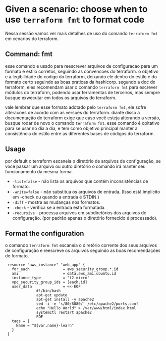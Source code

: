 # Given a scenario: choose when to use `terraform fmt` to format code
Nessa sessão vamos ver mais detalhes de uso do comando `terraform fmt` em cenarios do terraform.

## Command: fmt
esse comando e usado para reescrever arquivos de configuracao para um formato e estilo corretos, seguindo as convencoes do terraform. o objetivo e a legibilidade do codigo do terraform, deixando ele dentro do estilo e do formato certo seguindo as boas praticas da hashicorp. segundo a doc do terraform, eles recomendam usar o comando `terraform fmt`  para escrever módulos do terraform, podendo usar ferramentas de terceiros, mas sempre busque exwecutar em todos os arquivos do terraform.

vale lembrar que esse formato adotado pelo `terraform fmt`, ele sofre alteracoes de acordo com as versoes do terraform. diante disso a documentação do terraform exige que caso você esteja alterando a versão, busque rodar de novo o comando `terraform fmt`. esse comando é opitativo para se usar no dia a dia, e tem como objetivo principal manter a consistência do estilo entre as diferentes bases de códigos do terraform.

## Usage
por default o terraform escaneia o diretório de arquivos de configuração, se você passar um arquivo ou outro diretório o comando irá manter seu funcionamento da mesma forma.

- `-list=false` - não lista os arquivos que contém inconsistências de formato.
- `-write=false` - não substitua os arquivos de entrada. (Isso está implícito em -check ou quando a entrada é STDIN.)
- `-diff` - mostra as mudanças nos formatos.
- `-check` - verifica se a entrada esta formatada.
- `-recursive` - processa arquivos em subdiretórios dos arquivos de configuração. (por padrão apenas o diretório fornecido é processado).

## Format the configuration
o comando `terraform fmt` escaneia o diretório corrente dos seus arquivos de configuração e reescreve os arquivos seguindo as boas recomendações de formato.

```hcl
 resource "aws_instance" "web_app" {
   for_each               = aws_security_group.*.id
   ami                    = data.aws_ami.ubuntu.id
   instance_type          = "t2.micro"
   vpc_security_group_ids = [each.id]
   user_data              = <<-EOF
              #!/bin/bash
              apt-get update
              apt-get install -y apache2
              sed -i -e 's/80/8080/' /etc/apache2/ports.conf
              echo "Hello World" > /var/www/html/index.html
              systemctl restart apache2
              EOF
   tags = {
     Name = "${var.name}-learn"
   }
 }
 ```


